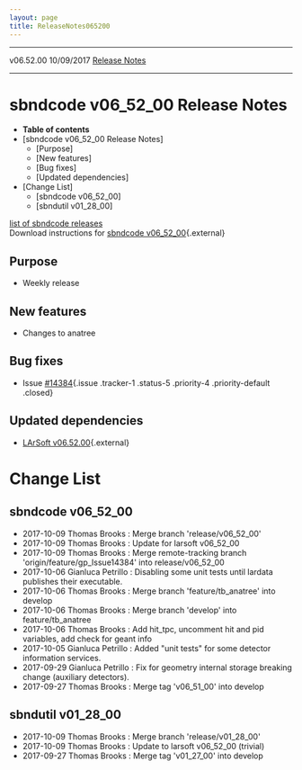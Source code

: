 ```yaml
---
layout: page
title: ReleaseNotes065200
---
```


  ----------- ------------ -- -- ------------------------------------------------------
  v06.52.00   10/09/2017         [Release Notes](ReleaseNotes065200.html)
  ----------- ------------ -- -- ------------------------------------------------------



sbndcode v06\_52\_00 Release Notes
======================================================================================

-   **Table of contents**
-   [sbndcode v06\_52\_00 Release
    Notes]
    -   [Purpose]
    -   [New features]
    -   [Bug fixes]
    -   [Updated dependencies]
-   [Change List]
    -   [sbndcode v06\_52\_00]
    -   [sbndutil v01\_28\_00]

[list of sbndcode
releases](List_of_SBND_code_releases.html)\
Download instructions for [sbndcode
v06\_52\_00](http://scisoft.fnal.gov/scisoft/bundles/sbnd/v06_52_00/sbndcode-v06_52_00.html){.external}



Purpose
----------------------------------

-   Weekly release



New features
--------------------------------------------

-   Changes to anatree



Bug fixes
--------------------------------------

-   Issue
    [\#14384](/redmine/issues/14384 "Bug: Copy of the Geometry object does not behave as the original one (Closed)"){.issue
    .tracker-1 .status-5 .priority-4 .priority-default .closed}



Updated dependencies
------------------------------------------------------------

-   [LArSoft
    v06.52.00](https://cdcvs.fnal.gov/redmine/projects/larsoft/wiki/ReleaseNotes065200){.external}



Change List
==========================================



sbndcode v06\_52\_00
----------------------------------------------------------

-   2017-10-09 Thomas Brooks : Merge branch \'release/v06\_52\_00\'
-   2017-10-09 Thomas Brooks : Update for larsoft v06\_52\_00
-   2017-10-09 Thomas Brooks : Merge remote-tracking branch
    \'origin/feature/gp\_Issue14384\' into release/v06\_52\_00
-   2017-10-06 Gianluca Petrillo : Disabling some unit tests until
    lardata publishes their executable.
-   2017-10-06 Thomas Brooks : Merge branch \'feature/tb\_anatree\' into
    develop
-   2017-10-06 Thomas Brooks : Merge branch \'develop\' into
    feature/tb\_anatree
-   2017-10-06 Thomas Brooks : Add hit\_tpc, uncomment hit and pid
    variables, add check for geant info
-   2017-10-05 Gianluca Petrillo : Added \"unit tests\" for some
    detector information services.
-   2017-09-29 Gianluca Petrillo : Fix for geometry internal storage
    breaking change (auxiliary detectors).
-   2017-09-27 Thomas Brooks : Merge tag \'v06\_51\_00\' into develop



sbndutil v01\_28\_00
----------------------------------------------------------

-   2017-10-09 Thomas Brooks : Merge branch \'release/v01\_28\_00\'
-   2017-10-09 Thomas Brooks : Update to larsoft v06\_52\_00 (trivial)
-   2017-09-27 Thomas Brooks : Merge tag \'v01\_27\_00\' into develop
